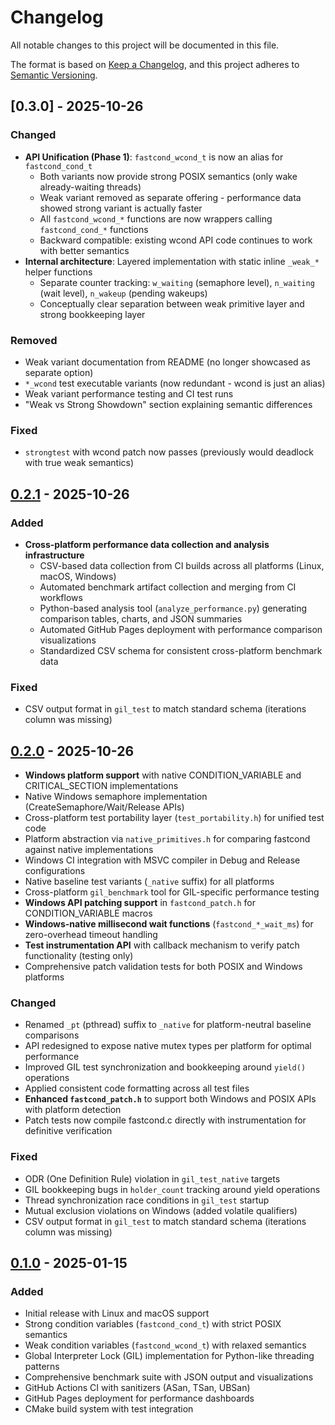 # Changelog

All notable changes to this project will be documented in this file.

The format is based on [Keep a Changelog](https://keepachangelog.com/en/1.0.0/),
and this project adheres to [Semantic Versioning](https://semver.org/spec/v2.0.0.html).

## [0.3.0] - 2025-10-26

### Changed
- **API Unification (Phase 1)**: `fastcond_wcond_t` is now an alias for `fastcond_cond_t`
  - Both variants now provide strong POSIX semantics (only wake already-waiting threads)
  - Weak variant removed as separate offering - performance data showed strong variant is actually faster
  - All `fastcond_wcond_*` functions are now wrappers calling `fastcond_cond_*` functions
  - Backward compatible: existing wcond API code continues to work with better semantics
- **Internal architecture**: Layered implementation with static inline `_weak_*` helper functions
  - Separate counter tracking: `w_waiting` (semaphore level), `n_waiting` (wait level), `n_wakeup` (pending wakeups)
  - Conceptually clear separation between weak primitive layer and strong bookkeeping layer

### Removed
- Weak variant documentation from README (no longer showcased as separate option)
- `*_wcond` test executable variants (now redundant - wcond is just an alias)
- Weak variant performance testing and CI test runs
- "Weak vs Strong Showdown" section explaining semantic differences

### Fixed
- `strongtest` with wcond patch now passes (previously would deadlock with true weak semantics)

## [0.2.1] - 2025-10-26

### Added
- **Cross-platform performance data collection and analysis infrastructure**
  - CSV-based data collection from CI builds across all platforms (Linux, macOS, Windows)
  - Automated benchmark artifact collection and merging from CI workflows
  - Python-based analysis tool (`analyze_performance.py`) generating comparison tables, charts, and JSON summaries
  - Automated GitHub Pages deployment with performance comparison visualizations
  - Standardized CSV schema for consistent cross-platform benchmark data

### Fixed
- CSV output format in `gil_test` to match standard schema (iterations column was missing)

## [0.2.0] - 2025-10-26
- **Windows platform support** with native CONDITION_VARIABLE and CRITICAL_SECTION implementations
- Native Windows semaphore implementation (CreateSemaphore/Wait/Release APIs)
- Cross-platform test portability layer (`test_portability.h`) for unified test code
- Platform abstraction via `native_primitives.h` for comparing fastcond against native implementations
- Windows CI integration with MSVC compiler in Debug and Release configurations
- Native baseline test variants (`_native` suffix) for all platforms
- Cross-platform `gil_benchmark` tool for GIL-specific performance testing
- **Windows API patching support** in `fastcond_patch.h` for CONDITION_VARIABLE macros
- **Windows-native millisecond wait functions** (`fastcond_*_wait_ms`) for zero-overhead timeout handling
- **Test instrumentation API** with callback mechanism to verify patch functionality (testing only)
- Comprehensive patch validation tests for both POSIX and Windows platforms

### Changed
- Renamed `_pt` (pthread) suffix to `_native` for platform-neutral baseline comparisons
- API redesigned to expose native mutex types per platform for optimal performance
- Improved GIL test synchronization and bookkeeping around `yield()` operations
- Applied consistent code formatting across all test files
- **Enhanced `fastcond_patch.h`** to support both Windows and POSIX APIs with platform detection
- Patch tests now compile fastcond.c directly with instrumentation for definitive verification

### Fixed
- ODR (One Definition Rule) violation in `gil_test_native` targets
- GIL bookkeeping bugs in `holder_count` tracking around yield operations
- Thread synchronization race conditions in `gil_test` startup
- Mutual exclusion violations on Windows (added volatile qualifiers)
- CSV output format in `gil_test` to match standard schema (iterations column was missing)

## [0.1.0] - 2025-01-15

### Added
- Initial release with Linux and macOS support
- Strong condition variables (`fastcond_cond_t`) with strict POSIX semantics
- Weak condition variables (`fastcond_wcond_t`) with relaxed semantics
- Global Interpreter Lock (GIL) implementation for Python-like threading patterns
- Comprehensive benchmark suite with JSON output and visualizations
- GitHub Actions CI with sanitizers (ASan, TSan, UBSan)
- GitHub Pages deployment for performance dashboards
- CMake build system with test integration

[0.2.1]: https://github.com/kristjanvalur/fastcond/compare/v0.2.0...v0.2.1
[0.2.0]: https://github.com/kristjanvalur/fastcond/compare/v0.1.0...v0.2.0
[0.1.0]: https://github.com/kristjanvalur/fastcond/releases/tag/v0.1.0
